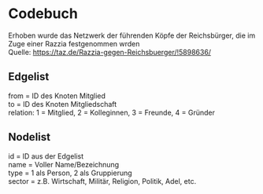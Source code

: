 
# Codebuch

Erhoben wurde das Netzwerk der führenden Köpfe der Reichsbürger, die im Zuge einer Razzia festgenommen wrden   
Quelle: https://taz.de/Razzia-gegen-Reichsbuerger/!5898636/ 

## Edgelist
from = ID des Knoten Mitglied  
to = ID des Knoten Mitgliedschaft  
relation: 1 = Mitglied, 2 = Kolleginnen, 3 = Freunde, 4 = Gründer 

## Nodelist
id = ID aus der Edgelist  
name = Voller Name/Bezeichnung   
type = 1 als Person, 2 als Gruppierung  
sector = z.B. Wirtschaft, Militär, Religion, Politik, Adel, etc.  
